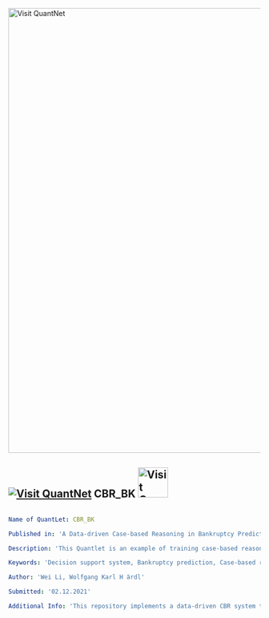 [<img src="https://github.com/QuantLet/Styleguide-and-FAQ/blob/master/pictures/banner.png" width="888" alt="Visit QuantNet">](http://quantlet.de/)

## [<img src="https://github.com/QuantLet/Styleguide-and-FAQ/blob/master/pictures/qloqo.png" alt="Visit QuantNet">](http://quantlet.de/) **CBR_BK** [<img src="https://github.com/QuantLet/Styleguide-and-FAQ/blob/master/pictures/QN2.png" width="60" alt="Visit QuantNet 2.0">](http://quantlet.de/)

```yaml

Name of QuantLet: CBR_BK

Published in: 'A Data-driven Case-based Reasoning in Bankruptcy Prediction'

Description: 'This Quantlet is an example of training case-based reasoning, the performance of which has been compared with other machine learning methods. The dataset is the German credit data publicly available in UCI. The credit reform data used in the paper is confidential and can be collected based on requests from the Blockchain Research Center (BRC, https://blockchain-research-center.de/)'

Keywords: 'Decision support system, Bankruptcy prediction, Case-based reasoning, Explainable machine learning, Particle swarm optimization' 

Author: 'Wei Li, Wolfgang Karl H ̈ardl'

Submitted: '02.12.2021'

Additional Info: 'This repository implements a data-driven CBR system to investigate its explainability in bankruptcy prediction and decision. The Nvidia GPU is required to run the Python code for training the parameters of the CBR system. The benchmark models are widely used machine learning models.'




```
